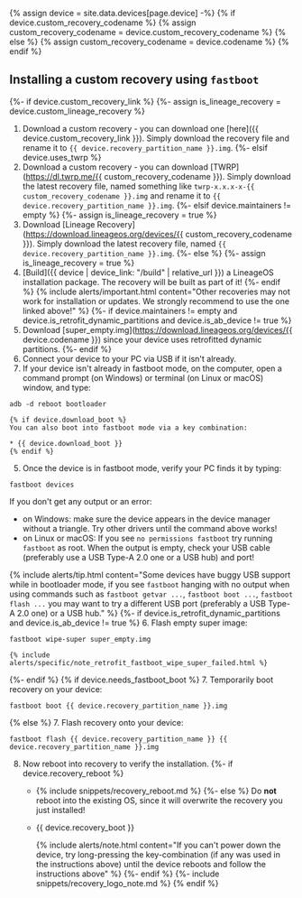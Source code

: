 {% assign device = site.data.devices[page.device] -%}
{% if device.custom_recovery_codename %}
{% assign custom_recovery_codename = device.custom_recovery_codename %}
{% else %}
{% assign custom_recovery_codename = device.codename %}
{% endif %}

## Installing a custom recovery using `fastboot`

{%- if device.custom_recovery_link %}
{%- assign is_lineage_recovery = device.custom_lineage_recovery %}
1. Download a custom recovery - you can download one [here]({{ device.custom_recovery_link }}). Simply download the recovery file and rename it to `{{ device.recovery_partition_name }}.img`.
{%- elsif device.uses_twrp %}
1. Download a custom recovery - you can download [TWRP](https://dl.twrp.me/{{ custom_recovery_codename }}). Simply download the latest recovery file, named something like `twrp-x.x.x-x-{{ custom_recovery_codename }}.img` and rename it to `{{ device.recovery_partition_name }}.img`.
{%- elsif device.maintainers != empty %}
{%- assign is_lineage_recovery = true %}
1. Download [Lineage Recovery](https://download.lineageos.org/devices/{{ custom_recovery_codename }}). Simply download the latest recovery file, named `{{ device.recovery_partition_name }}.img`.
{%- else %}
{%- assign is_lineage_recovery = true %}
1. [Build]({{ device | device_link: "/build" | relative_url }}) a LineageOS installation package. The recovery will be built as part of it!
{%- endif %}
    {% include alerts/important.html content="Other recoveries may not work for installation or updates. We strongly recommend to use the one linked above!" %}
{%- if device.maintainers != empty and device.is_retrofit_dynamic_partitions and device.is_ab_device != true %}
2. Download [super_empty.img](https://download.lineageos.org/devices/{{ device.codename }}) since your device uses retrofitted dynamic partitions.
{%- endif %}
3. Connect your device to your PC via USB if it isn't already.
4. If your device isn't already in fastboot mode, on the computer, open a command prompt (on Windows) or terminal (on Linux or macOS) window, and type:
```
adb -d reboot bootloader
```
    {% if device.download_boot %}
    You can also boot into fastboot mode via a key combination:

    * {{ device.download_boot }}
    {% endif %}
5. Once the device is in fastboot mode, verify your PC finds it by typing:
```
fastboot devices
```
   If you don't get any output or an error:
   * on Windows: make sure the device appears in the device manager without a triangle. Try other drivers until the command above works!
   * on Linux or macOS: If you see `no permissions fastboot` try running `fastboot` as root. When the output is empty, check your USB cable (preferably use a USB Type-A 2.0 one or a USB hub) and port!

   {% include alerts/tip.html content="Some devices have buggy USB support while in bootloader mode, if you see `fastboot` hanging with no output when using commands such as `fastboot getvar ...`, `fastboot boot ...`, `fastboot flash ...` you may want to try a different USB port (preferably a USB Type-A 2.0 one) or a USB hub." %}
{%- if device.is_retrofit_dynamic_partitions and device.is_ab_device != true %}
6. Flash empty super image:
```
fastboot wipe-super super_empty.img
```
    {% include alerts/specific/note_retrofit_fastboot_wipe_super_failed.html %}
{%- endif %}
{% if device.needs_fastboot_boot %}
7. Temporarily boot recovery on your device:
```
fastboot boot {{ device.recovery_partition_name }}.img
```
{% else %}
7. Flash recovery onto your device:
```
fastboot flash {{ device.recovery_partition_name }} {{ device.recovery_partition_name }}.img
```
8. Now reboot into recovery to verify the installation.
    {%- if device.recovery_reboot %}
    * {% include snippets/recovery_reboot.md %}
    {%- else %}
    Do **not** reboot into the existing OS, since it will overwrite the recovery you just installed!
    * {{ device.recovery_boot }}

      {% include alerts/note.html content="If you can't power down the device, try long-pressing the key-combination (if any was used in the instructions above) until the device reboots and follow the instructions above" %}
    {%- endif %}
{%- include snippets/recovery_logo_note.md %}
{% endif %}
